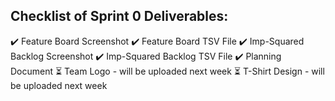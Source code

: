 ## Checklist of Sprint 0 Deliverables: 

:heavy_check_mark: Feature Board Screenshot
:heavy_check_mark: Feature Board TSV File
:heavy_check_mark: Imp-Squared Backlog Screenshot
:heavy_check_mark: Imp-Squared Backlog TSV File
:heavy_check_mark: Planning Document
:hourglass_flowing_sand: Team Logo - will be uploaded next week
:hourglass_flowing_sand: T-Shirt Design - will be uploaded next week
